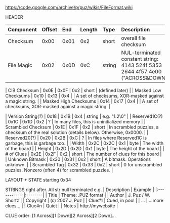 https://code.google.com/archive/p/puz/wikis/FileFormat.wiki

HEADER

| Component     | Offset     | End     | Length     | Type     | Description     | 
|:--------------|:-----------|:--------|:-----------|:---------|:----------------| 
| Checksum      | 0x00       | 0x01    | 0x2        | short    | overall file checksum | 
| File Magic    | 0x02       | 0x0D    | 0xC        | string   | NUL-terminated constant string: 4143 524f 5353 2644 4f57 4e00 ("ACROSS&DOWN") |

| CIB Checksum          | 0x0E | 0x0F | 0x2 | short | (defined later) | 
| Masked Low Checksums  | 0x10 | 0x13 | 0x4 |       | A set of checksums, XOR-masked against a magic string. | 
| Masked High Checksums | 0x14 | 0x17 | 0x4 |       | A set of checksums, XOR-masked against a magic string. |

| Version String(?)  | 0x18 | 0x1B | 0x4 | string   | e.g. "1.2\0" | 
| Reserved1C(?)      | 0x1C | 0x1D | 0x2 | ?        | In many files, this is uninitialized memory | 
| Scrambled Checksum | 0x1E | 0x1F | 0x2 | short    | In scrambled puzzles, a checksum of the real solution (details below). Otherwise, 0x0000. | 
| Reserved20(?)      | 0x20 | 0x2B | 0xC | ?        | In files where Reserved1C is garbage, this is garbage too. | 
| Width              | 0x2C | 0x2C | 0x1 | byte     | The width of the board | 
| Height             | 0x2D | 0x2D | 0x1 | byte     | The height of the board | 
| # of Clues         | 0x2E | 0x2F | 0x2 | short    | The number of clues for this board |     
| Unknown Bitmask    | 0x30 | 0x31 | 0x2 | short    | A bitmask. Operations unknown. | 
| Scrambled Tag      | 0x32 | 0x33 | 0x2 | short    | 0 for unscrambled puzzles. Nonzero (often 4) for scrambled puzzles. |

LAYOUT + STATE starting 0x34

STRINGS right after. All str null terminated
e.g.
| Description | Example | 
|:------------|:--------| 
| Title | Theme: .PUZ format | 
| Author | J. Puz / W. Shortz | 
| Copyright | (c) 2007 J. Puz | 
| Clue#1 | Cued, in pool | 
| ... | ...more clues... | 
| Clue#n | Quiet | 
| Notes | http://mywebsite |

CLUE order:
[1 Across][1 Down][2 Across][2 Down]...